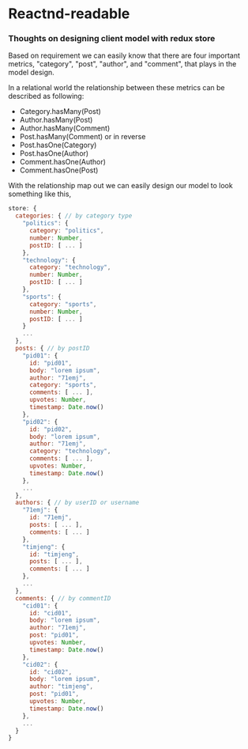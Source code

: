 # Reactnd-readable

### Thoughts on designing client model with redux store
Based on requirement we can easily know that there are four important metrics, "category", "post", "author", and "comment", that plays in the model design.

In a relational world the relationship between these metrics can be described as following:
* Category.hasMany(Post)
* Author.hasMany(Post)
* Author.hasMany(Comment)
* Post.hasMany(Comment)
or in reverse
* Post.hasOne(Category)
* Post.hasOne(Author)
* Comment.hasOne(Author)
* Comment.hasOne(Post)

With the relationship map out we can easily design our model to look something like this,
```js
store: {
  categories: { // by category type
    "politics": {
      category: "politics",
      number: Number,
      postID: [ ... ]
    },
    "technology": {
      category: "technology",
      number: Number,
      postID: [ ... ]
    },
    "sports": {
      category: "sports",
      number: Number,
      postID: [ ... ]
    }
    ...
  },
  posts: { // by postID
    "pid01": {
      id: "pid01",
      body: "lorem ipsum",
      author: "71emj",
      category: "sports",
      comments: [ ... ],
      upvotes: Number,
      timestamp: Date.now()
    },
    "pid02": {
      id: "pid02",
      body: "lorem ipsum",
      author: "71emj",
      category: "technology",
      comments: [ ... ],
      upvotes: Number,
      timestamp: Date.now()
    },
    ...
  },
  authors: { // by userID or username
    "71emj": {
      id: "71emj",
      posts: [ ... ],
      comments: [ ... ]
    },
    "timjeng": {
      id: "timjeng",
      posts: [ ... ],
      comments: [ ... ]
    },
    ...
  },
  comments: { // by commentID
    "cid01": {
      id: "cid01",
      body: "lorem ipsum",
      author: "71emj",
      post: "pid01",
      upvotes: Number,
      timestamp: Date.now()
    },
    "cid02": {
      id: "cid02",
      body: "lorem ipsum",
      author: "timjeng",
      post: "pid01",
      upvotes: Number,
      timestamp: Date.now()
    },
    ...
  }
}
```
